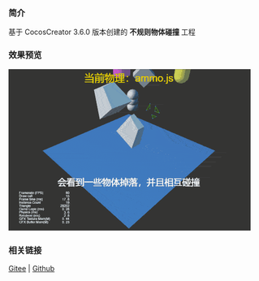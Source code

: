 ### 简介

基于 CocosCreator 3.6.0 版本创建的 **不规则物体碰撞** 工程

### 效果预览
![image](../../../gif/202203/2022030431.gif)

### 相关链接
[Gitee](https://gitee.com/mirrors_cocos-creator/example-3d/blob/master/physics-3d/assets/cases/scenes) | [Github](https://github.com/cocos-creator/example-3d/blob/master/physics-3d/assets/cases/scenes)
